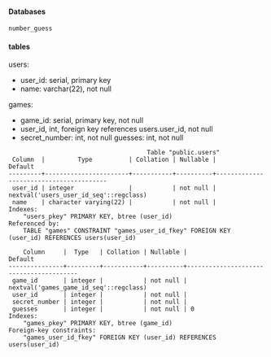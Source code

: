 #### Databases
`number_guess`

#### tables
users:
  - user_id: serial, primary key
  - name: varchar(22), not null

games:
  - game_id: serial, primary key, not null
  - user_id, int, foreign key references users.user_id, not null
  - secret_number: int, not null
    guesses: int, not null

```
                                      Table "public.users"
 Column  |         Type          | Collation | Nullable |                Default
---------+-----------------------+-----------+----------+----------------------------------------
 user_id | integer               |           | not null | nextval('users_user_id_seq'::regclass)
 name    | character varying(22) |           | not null |
Indexes:
    "users_pkey" PRIMARY KEY, btree (user_id)
Referenced by:
    TABLE "games" CONSTRAINT "games_user_id_fkey" FOREIGN KEY (user_id) REFERENCES users(user_id)

```

```
    Column     |  Type   | Collation | Nullable |                Default
---------------+---------+-----------+----------+----------------------------------------
 game_id       | integer |           | not null | nextval('games_game_id_seq'::regclass)
 user_id       | integer |           | not null |
 secret_number | integer |           | not null |
 guesses       | integer |           | not null | 0
Indexes:
    "games_pkey" PRIMARY KEY, btree (game_id)
Foreign-key constraints:
    "games_user_id_fkey" FOREIGN KEY (user_id) REFERENCES users(user_id)
```
